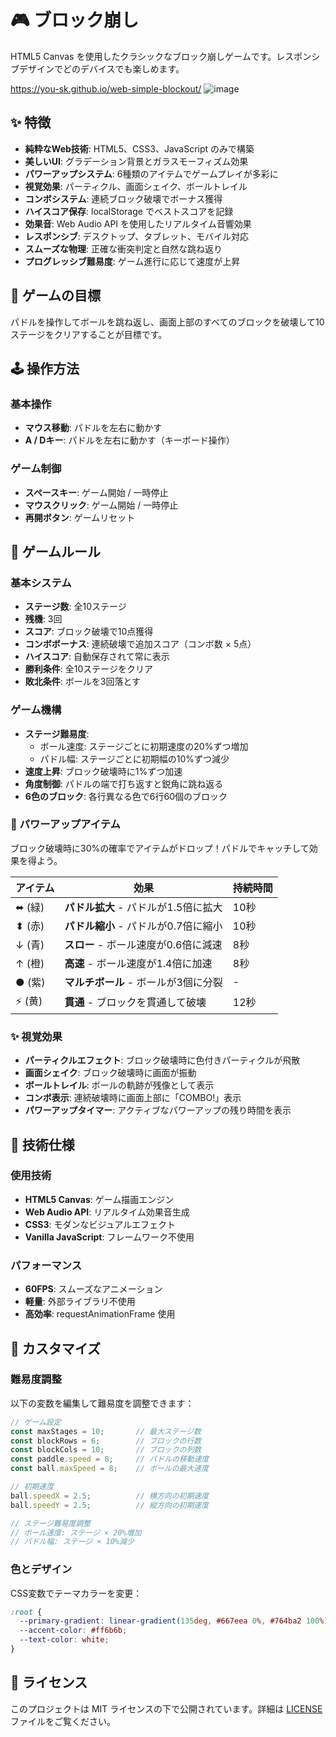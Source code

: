 # 🎮 ブロック崩し

HTML5 Canvas を使用したクラシックなブロック崩しゲームです。レスポンシブデザインでどのデバイスでも楽しめます。

https://you-sk.github.io/web-simple-blockout/
![image](https://github.com/user-attachments/assets/35340a19-b749-409e-8c88-ce811575f51c)

## ✨ 特徴

- **純粋なWeb技術**: HTML5、CSS3、JavaScript のみで構築
- **美しいUI**: グラデーション背景とガラスモーフィズム効果
- **パワーアップシステム**: 6種類のアイテムでゲームプレイが多彩に
- **視覚効果**: パーティクル、画面シェイク、ボールトレイル
- **コンボシステム**: 連続ブロック破壊でボーナス獲得
- **ハイスコア保存**: localStorage でベストスコアを記録
- **効果音**: Web Audio API を使用したリアルタイム音響効果
- **レスポンシブ**: デスクトップ、タブレット、モバイル対応
- **スムーズな物理**: 正確な衝突判定と自然な跳ね返り
- **プログレッシブ難易度**: ゲーム進行に応じて速度が上昇

## 🎯 ゲームの目標

パドルを操作してボールを跳ね返し、画面上部のすべてのブロックを破壊して10ステージをクリアすることが目標です。

## 🕹️ 操作方法

### 基本操作
- **マウス移動**: パドルを左右に動かす
- **A / Dキー**: パドルを左右に動かす（キーボード操作）

### ゲーム制御
- **スペースキー**: ゲーム開始 / 一時停止
- **マウスクリック**: ゲーム開始 / 一時停止
- **再開ボタン**: ゲームリセット

## 🎲 ゲームルール

### 基本システム
- **ステージ数**: 全10ステージ
- **残機**: 3回
- **スコア**: ブロック破壊で10点獲得
- **コンボボーナス**: 連続破壊で追加スコア（コンボ数 × 5点）
- **ハイスコア**: 自動保存されて常に表示
- **勝利条件**: 全10ステージをクリア
- **敗北条件**: ボールを3回落とす

### ゲーム機構
- **ステージ難易度**:
  - ボール速度: ステージごとに初期速度の20%ずつ増加
  - パドル幅: ステージごとに初期幅の10%ずつ減少
- **速度上昇**: ブロック破壊時に1%ずつ加速
- **角度制御**: パドルの端で打ち返すと鋭角に跳ね返る
- **6色のブロック**: 各行異なる色で6行60個のブロック

### 🎁 パワーアップアイテム

ブロック破壊時に30%の確率でアイテムがドロップ！パドルでキャッチして効果を得よう。

| アイテム | 効果 | 持続時間 |
|---------|------|---------|
| ⬌ (緑) | **パドル拡大** - パドルが1.5倍に拡大 | 10秒 |
| ⬍ (赤) | **パドル縮小** - パドルが0.7倍に縮小 | 10秒 |
| ↓ (青) | **スロー** - ボール速度が0.6倍に減速 | 8秒 |
| ↑ (橙) | **高速** - ボール速度が1.4倍に加速 | 8秒 |
| ● (紫) | **マルチボール** - ボールが3個に分裂 | - |
| ⚡ (黄) | **貫通** - ブロックを貫通して破壊 | 12秒 |

### ✨ 視覚効果

- **パーティクルエフェクト**: ブロック破壊時に色付きパーティクルが飛散
- **画面シェイク**: ブロック破壊時に画面が振動
- **ボールトレイル**: ボールの軌跡が残像として表示
- **コンボ表示**: 連続破壊時に画面上部に「COMBO!」表示
- **パワーアップタイマー**: アクティブなパワーアップの残り時間を表示

## 🔧 技術仕様

### 使用技術
- **HTML5 Canvas**: ゲーム描画エンジン
- **Web Audio API**: リアルタイム効果音生成
- **CSS3**: モダンなビジュアルエフェクト
- **Vanilla JavaScript**: フレームワーク不使用

### パフォーマンス
- **60FPS**: スムーズなアニメーション
- **軽量**: 外部ライブラリ不使用
- **高効率**: requestAnimationFrame 使用

## 🎨 カスタマイズ

### 難易度調整
以下の変数を編集して難易度を調整できます：

```javascript
// ゲーム設定
const maxStages = 10;       // 最大ステージ数
const blockRows = 6;        // ブロックの行数
const blockCols = 10;       // ブロックの列数
const paddle.speed = 8;     // パドルの移動速度
const ball.maxSpeed = 8;    // ボールの最大速度

// 初期速度
ball.speedX = 2.5;          // 横方向の初期速度
ball.speedY = 2.5;          // 縦方向の初期速度

// ステージ難易度調整
// ボール速度: ステージ × 20%増加
// パドル幅: ステージ × 10%減少
```

### 色とデザイン
CSS変数でテーマカラーを変更：

```css
:root {
  --primary-gradient: linear-gradient(135deg, #667eea 0%, #764ba2 100%);
  --accent-color: #ff6b6b;
  --text-color: white;
}
```

## 📜 ライセンス

このプロジェクトは MIT ライセンスの下で公開されています。詳細は [LICENSE](LICENSE) ファイルをご覧ください。
